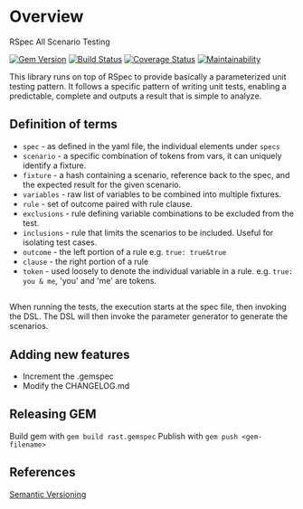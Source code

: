 # Overview

RSpec All Scenario Testing

[![Gem Version](https://badge.fury.io/rb/rast.svg)](https://badge.fury.io/rb/rast)
[![Build Status](https://travis-ci.com/roycetech/rast.svg?branch=master)](https://travis-ci.com/roycetech/rast)
[![Coverage Status](https://coveralls.io/repos/github/roycetech/rast/badge.svg)](https://coveralls.io/github/roycetech/rast)
[![Maintainability](https://api.codeclimate.com/v1/badges/280a80e7e03350b7a3d3/maintainability)](https://codeclimate.com/github/roycetech/rast/maintainability)

This library runs on top of RSpec to provide basically a parameterized unit testing pattern. It follows a specific pattern of writing unit tests, enabling a predictable, complete and outputs a result that is simple to analyze.

## Definition of terms

- `spec` - as defined in the yaml file, the individual elements under `specs`
- `scenario` - a specific combination of tokens from vars, it can uniquely identify a fixture.
- `fixture` - a hash containing a scenario, reference back to the spec, and the expected result for the given scenario.
- `variables` - raw list of variables to be combined into multiple fixtures.
- `rule` - set of outcome paired with rule clause.
- `exclusions` - rule defining variable combinations to be excluded from the test.
- `inclusions` - rule that limits the scenarios to be included. Useful for isolating test cases.
- `outcome` - the left portion of a rule e.g. `true: true&true`
- `clause` - the right portion of a rule
- `token` - used loosely to denote the individual variable in a rule. e.g. `true: you & me`, 'you' and 'me' are tokens.


##

When running the tests, the execution starts at the spec file, then invoking the
DSL. The DSL will then invoke the parameter generator to generate the scenarios.

## Adding new features

- Increment the .gemspec
- Modify the CHANGELOG.md

## Releasing GEM

Build gem with `gem build rast.gemspec`
Publish with `gem push <gem-filename>`


## References

[Semantic Versioning](https://semver.org)
